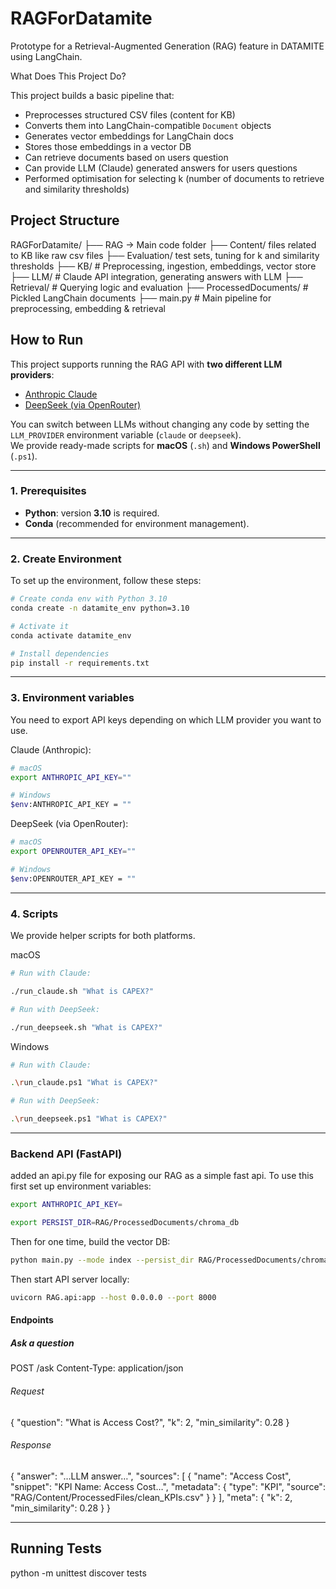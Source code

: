 # RAGForDatamite

Prototype for a Retrieval-Augmented Generation (RAG) feature in DATAMITE using LangChain. 

What Does This Project Do?

This project builds a basic pipeline that:
- Preprocesses structured CSV files (content for KB)
- Converts them into LangChain-compatible `Document` objects
- Generates vector embeddings for LangChain docs
- Stores those embeddings in a vector DB
- Can retrieve documents based on users question
- Can provide LLM (Claude) generated answers for users questions
- Performed optimisation for selecting k (number of documents to retrieve and similarity thresholds)


## Project Structure

RAGForDatamite/
├── RAG -> Main code folder
├── Content/ files related to KB like raw csv files
├── Evaluation/ test sets, tuning for k and similarity thresholds
├── KB/ # Preprocessing, ingestion, embeddings, vector store
├── LLM/ # Claude API integration, generating answers with LLM
├── Retrieval/ # Querying logic and evaluation
├── ProcessedDocuments/ # Pickled LangChain documents
├── main.py # Main pipeline for preprocessing, embedding & retrieval

## How to Run

This project supports running the RAG API with **two different LLM providers**:
- [Anthropic Claude](https://www.anthropic.com/)  
- [DeepSeek (via OpenRouter)](https://openrouter.ai/)  

You can switch between LLMs without changing any code by setting the `LLM_PROVIDER` environment variable (`claude` or `deepseek`).  
We provide ready-made scripts for **macOS** (`.sh`) and **Windows PowerShell** (`.ps1`).

---

### 1. Prerequisites

- **Python**: version **3.10** is required.  
- **Conda** (recommended for environment management).  

---

### 2. Create Environment

To set up the environment, follow these steps:

```bash
# Create conda env with Python 3.10
conda create -n datamite_env python=3.10

# Activate it
conda activate datamite_env

# Install dependencies
pip install -r requirements.txt
```

---

### 3. Environment variables

You need to export API keys depending on which LLM provider you want to use.

Claude (Anthropic):

```bash
# macOS
export ANTHROPIC_API_KEY=""

# Windows
$env:ANTHROPIC_API_KEY = ""
```

DeepSeek (via OpenRouter):

```bash
# macOS
export OPENROUTER_API_KEY=""

# Windows
$env:OPENROUTER_API_KEY = ""
```
---

### 4. Scripts

We provide helper scripts for both platforms.

macOS

```bash
# Run with Claude:

./run_claude.sh "What is CAPEX?"

# Run with DeepSeek:

./run_deepseek.sh "What is CAPEX?"
```

Windows

```bash
# Run with Claude:

.\run_claude.ps1 "What is CAPEX?"

# Run with DeepSeek:

.\run_deepseek.ps1 "What is CAPEX?"
```
---

### Backend API (FastAPI)
added an api.py file for exposing our RAG as a simple fast api.
To use this first set up environment variables:

```bash
export ANTHROPIC_API_KEY=

export PERSIST_DIR=RAG/ProcessedDocuments/chroma_db
```

Then for one time, build the vector DB:

```bash
python main.py --mode index --persist_dir RAG/ProcessedDocuments/chroma_db
```

Then start API server locally:

```bash
uvicorn RAG.api:app --host 0.0.0.0 --port 8000
```

#### Endpoints

##### Ask a question

POST /ask
Content-Type: application/json

###### Request
{
  "question": "What is Access Cost?",
  "k": 2,
  "min_similarity": 0.28
}

###### Response
{
  "answer": "…LLM answer…",
  "sources": [
    {
      "name": "Access Cost", 
      "snippet": "KPI Name: Access Cost…",
      "metadata": { "type": "KPI", "source": "RAG/Content/ProcessedFiles/clean_KPIs.csv" }
    }
  ],
  "meta": { "k": 2, "min_similarity": 0.28 }
}

---

## Running Tests

python -m unittest discover tests

